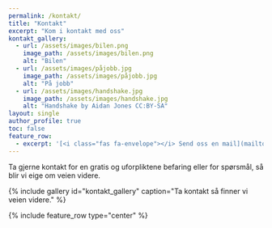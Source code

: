 ```yaml
---
permalink: /kontakt/
title: "Kontakt"
excerpt: "Kom i kontakt med oss"
kontakt_gallery:
  - url: /assets/images/bilen.png
    image_path: /assets/images/bilen.png
    alt: "Bilen"
  - url: /assets/images/påjobb.jpg
    image_path: /assets/images/påjobb.jpg
    alt: "På jobb"
  - url: /assets/images/handshake.jpg
    image_path: /assets/images/handshake.jpg
    alt: "Handshake by Aidan Jones CC:BY-SA"
layout: single
author_profile: true
toc: false
feature_row:
  - excerpt: '[<i class="fas fa-envelope"></i> Send oss en mail](mailto:eliassen@lyse.net){: .btn .btn--success .btn--large} [<i class="fas fa-phone-square"></i> Ring oss](tel://+4798690467){: .btn .btn--success .btn--large}'
---
```


Ta gjerne kontakt for en gratis og uforpliktene befaring eller for spørsmål, så blir vi eige om veien videre.

{% include gallery id="kontakt_gallery" caption="Ta kontakt så finner vi veien videre." %}

{% include feature_row type="center" %}